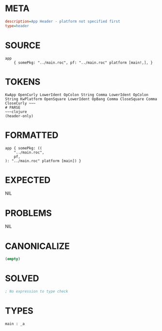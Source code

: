 # META
~~~ini
description=App Header - platform not specified first
type=header
~~~
# SOURCE
~~~roc
app
	{ somePkg: "../main.roc", pf: "../main.roc" platform [main!,], }
~~~
# TOKENS
~~~text
KwApp OpenCurly LowerIdent OpColon String Comma LowerIdent OpColon String KwPlatform OpenSquare LowerIdent OpBang Comma CloseSquare Comma CloseCurly ~~~
# PARSE
~~~clojure
(header-only)
~~~
# FORMATTED
~~~roc
app { somePkg: ((
	"../main.roc",
	pf,
): "../main.roc" platform [main]) }

~~~
# EXPECTED
NIL
# PROBLEMS
NIL
# CANONICALIZE
~~~clojure
(empty)
~~~
# SOLVED
~~~clojure
; No expression to type check
~~~
# TYPES
~~~roc
main : _a
~~~
